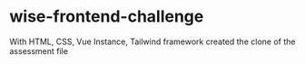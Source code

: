 # wise-frontend-challenge
With HTML, CSS, Vue Instance, Tailwind framework created the clone of the assessment file
